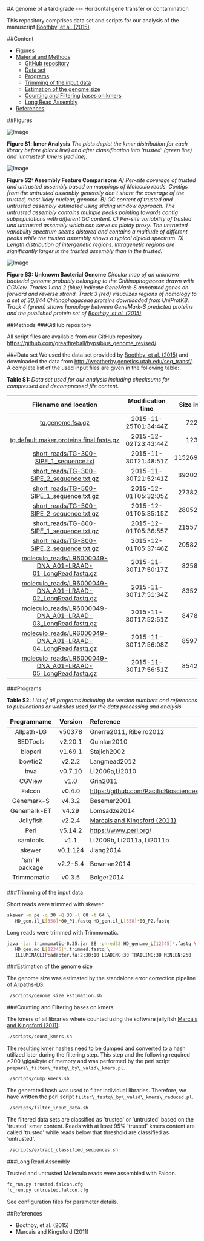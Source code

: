 #A genome of a tardigrade --- Horizontal gene transfer or contamination

This repository comprises data set and scripts for our analysis of the manuscript [Boothby, et al. (2015)](#references).

##Content

- [Figures](#figures)
- [Material and Methods](#methods)
  - [GitHub repository](#github-repository)
  - [Data set](#data-set)
  - [Programs](#programs)
  - [Trimming of the input data](#trimming-of-the-input-data)
  - [Estimation of the genome size](#estimation-of-the-genome-size)
  - [Counting and Filtering bases on kmers](#counting-and-filtering-bases-on-kmers)
  - [Long Read Assembly](#long-read-assembly)
- [References](#references)

##Figures

![Image](https://cdn.rawgit.com/greatfireball/hypsibius_genome_revised/master/supplement/figures/supplementary_figure_1.svg)

**Figure S1: kmer Analysis** *The plots depict the kmer
  distribution for each library before (black line) and after
  classification into 'trusted' (green line) and 'untrusted' kmers
  (red line).*
  
![Image](https://cdn.rawgit.com/greatfireball/hypsibius_genome_revised/master/supplement/figures/supplementary_figure_2.svg)

**Figure S2: Assembly Feature Comparisons** *A) Per-site coverage
  of trusted and untrusted assembly based on mappings of Moleculo
  reads. Contigs from the untrusted assembly generally don't share the
  coverage of the trusted, most likley nuclear, genome. B) GC content
  of trusted and untrusted assembly estimated using sliding window
  approach. The untrusted assembly contains multiple peaks pointing
  towards contig subpopulations with different GC content. C) Per-site
  variability of trusted und untrusted assembly which can serve as
  ploidy proxy. The untrusted variability spectrum seems distored and
  contains a multiude of different peaks while the trusted assembly
  shows a typical diploid spectrum. D) Length distribution of
  intergenetic regions. Intragenetic regions are significantly larger
  in the trusted assembly than in the trusted.*
  
  ![Image](https://cdn.rawgit.com/greatfireball/hypsibius_genome_revised/master/supplement/figures/supplementary_figure_3.svg)

**Figure S3: Unknown Bacterial Genome** *Circular map of an
  unknown bacterial genome probably belonging to the Chitinophagaceae
  drawn with CGView. Tracks 1 and 2 (blue) indicate GeneMark-S annotated
  genes on forward and reverse strand. Track 3 (red) visualizes
  regions of homology to a set of 30,844 Chitinophagaceae proteins
  downloaded from UniProtKB. Track 4 (green) shows homology between
  GeneMark-S predicted proteins and the published protein set of
  [Boothby, et al. (2015)](#references)*

##Methods
###GitHub repository

All script files are available from our GitHub repository
https://github.com/greatfireball/hypsibius_genome_revised/.

###Data set
We used the data set provided by [Boothby, et al. (2015)](#references) and downloaded
the data from http://weatherby.genetics.utah.edu/seq_transf/. A
complete list of the used input files are given in the following table:

**Table S1:** *Data set used for our analysis including checksums for compressed and decompressed file content.*

| Filename and location | Modification time  | Size in Bytes  | MD5 check sum | MD5 check sum decompressed |
|:---------------------:|:------------------:|---------------:|:-------------:|:--------------------------:|
| [tg.genome.fsa.gz](http://weatherby.genetics.utah.edu/seq_transf/tg.genome.fsa.gz) | 2015-11-25T01:34:44Z | 72215266 | b8bd39390ef35dd43d1cda1ca6944d5a | 77be374d28b91232c0810cc4d3cd37b9 |
| [tg.default.maker.proteins.final.fasta.gz](http://weatherby.genetics.utah.edu/seq_transf/tg.default.maker.proteins.final.fasta.gz) | 2015-12-02T23:43:44Z | 12359873 | 2de12e5d28d6dba121973db2071565d9 | 1ad17cfa9e6c26e552fa8048c6ee90af |
| [short\_reads/TG-300-SIPE\_1\_sequence.txt](http://weatherby.genetics.utah.edu/seq_transf/short_reads/TG-300-SIPE_1_sequence.txt) | 2015-11-30T21:48:51Z | 11526955725 | c16b5442c9893b6feaa3aa81a39eefcd | c16b5442c9893b6feaa3aa81a39eefcd |
| [short\_reads/TG-300-SIPE\_2\_sequence.txt.gz](http://weatherby.genetics.utah.edu/seq_transf/short_reads/TG-300-SIPE_2_sequence.txt.gz) | 2015-11-30T21:52:41Z | 3920224257 | 3bea43d66d71926fb620966d281598c6 | bc8423d4fe4275863e0809445ffd21ce |
| [short\_reads/TG-500-SIPE\_1\_sequence.txt.gz](http://weatherby.genetics.utah.edu/seq_transf/short_reads/TG-500-SIPE_1_sequence.txt.gz) | 2015-12-01T05:32:05Z | 2738243219 | da8b15d388961938584343f8926f7b24 | eee7363557ccb1fb0fa75ebe55ae7ee5 |
| [short\_reads/TG-500-SIPE\_2\_sequence.txt.gz](http://weatherby.genetics.utah.edu/seq_transf/short_reads/TG-500-SIPE_2_sequence.txt.gz) | 2015-12-01T05:35:15Z | 2805269168 | aa8c2c345484b9464d272e0993d6968b | 325d74bbafd9b6019609e2fd33eca260 |
| [short_reads/TG-800-SIPE_1_sequence.txt.gz](http://weatherby.genetics.utah.edu/seq_transf/short_reads/TG-800-SIPE_1_sequence.txt.gz) | 2015-12-01T05:36:55Z | 2155735304 | 6e9cce1a27000ae2b4f87181a976df92 | a85568ef53979c367870eee6390f2ced |
| [short\_reads/TG-800-SIPE\_2\_sequence.txt.gz](http://weatherby.genetics.utah.edu/seq_transf/short_reads/TG-800-SIPE_2_sequence.txt.gz) | 2015-12-01T05:37:46Z | 2058207374 | ccf097cf4f13bb5cbc5a8e002250093d | 4a4cc02c2f289d59c300810fb621eb28 |
| [moleculo\_reads/LR6000049-DNA\_A01-LRAAD-01\_LongRead.fastq.gz](http://weatherby.genetics.utah.edu/seq_transf/moleculo_reads/LR6000049-DNA_A01-LRAAD-01_LongRead.fastq.gz) | 2015-11-30T17:50:17Z | 825877986 | 86e75544f2d6ef5185bae419bbd2a4b2 | bace73ed4750b33fc144e56c155454ab |
| [moleculo\_reads/LR6000049-DNA\_A01-LRAAD-02\_LongRead.fastq.gz](http://weatherby.genetics.utah.edu/seq_transf/moleculo_reads/LR6000049-DNA_A01-LRAAD-02_LongRead.fastq.gz) | 2015-11-30T17:51:34Z | 835283315 | 4dea3e39a7a25059a6ebbd5588e845b2 | cb83c39f9a385f0b4fd1e507cfe40ff1 |
| [moleculo\_reads/LR6000049-DNA\_A01-LRAAD-03\_LongRead.fastq.gz](http://weatherby.genetics.utah.edu/seq_transf/moleculo_reads/LR6000049-DNA_A01-LRAAD-03_LongRead.fastq.gz) | 2015-11-30T17:52:51Z | 847867943 | 16276b6ef8dea90721eb67ac21d616e6 | 51d4ce37668684b4aa25e061fb95b4ef |
| [moleculo\_reads/LR6000049-DNA\_A01-LRAAD-04\_LongRead.fastq.gz](http://weatherby.genetics.utah.edu/seq_transf/moleculo_reads/LR6000049-DNA_A01-LRAAD-04_LongRead.fastq.gz) | 2015-11-30T17:56:08Z | 859746540 | 3364040445c7377c9323f82d98a2258c | dbe06ec4248199f416bb1d02ff1e65f5 |
| [moleculo\_reads/LR6000049-DNA\_A01-LRAAD-05\_LongRead.fastq.gz](http://weatherby.genetics.utah.edu/seq_transf/moleculo_reads/LR6000049-DNA_A01-LRAAD-05_LongRead.fastq.gz) | 2015-11-30T17:56:51Z | 854266597 | 7995559df803ef0de0250f1bfac71f1a | 98d30f3ceb813d9f53c6df2ed1fa2239

###Programs

**Table S2:** *List of all programs including the version numbers and references to publications or websites used for the data processing and analysis*

| Programname | Version | Reference |
|:-----------:|:-------:|:----------|
Allpath-LG  | v50378 | Gnerre2011, Ribeiro2012 |
BEDTools    | v2.20.1 |  Quinlan2010 |
bioperl     | v1.69.1 | Stajich2002 |
bowtie2     | v2.2.2 | Langmead2012 |
bwa         | v0.7.10 | Li2009a,Li2010 |
CGView      | v1.0 | Grin2011 |
Falcon      | v0.4.0 | https://github.com/PacificBiosciences/falcon |
Genemark-S  | v4.3.2 | Besemer2001 |
Genemark-ET | v4.29 | Lomsadze2014 |
Jellyfish   | v2.2.4  | [Marcais and Kingsford (2011)](#references) |
Perl        | v5.14.2  | https://www.perl.org/ |
samtools    | v1.1 | Li2009b, Li2011a, Li2011b |
skewer      | v0.1.124 | Jiang2014 |
'sm' R package | v2.2-5.4 | Bowman2014 |
Trimmomatic | v0.3.5 | Bolger2014 |

###Trimming of the input data

Short reads were trimmed with skewer.

```bash
skewer -m pe -q 30 -Q 30 -l 60 -t 64 \
   HD_gen.il_L[358]*00_P1.fastq HD_gen.il_L[358]*00_P2.fastq
```

Long reads were trimmed with Trimmomatic.

```bash
java -jar trimmomatic-0.35.jar SE -phred33 HD_gen.mo_L[12345]*.fastq \
   HD_gen.mo_L[12345]*.trimmed.fastq \
   ILLUMINACLIP:adapter.fa:2:30:10 LEADING:30 TRAILING:30 MINLEN:250
```

###Estimation of the genome size

The genome size was estimated by the standalone error
correction pipeline of Allpaths-LG.

```bash
./scripts/genome_size_estimation.sh
```

###Counting and Filtering bases on kmers

The kmers of all libraries where counted using the software jellyfish
[Marcais and Kingsford (2011)](#references):

```bash
./scripts/count_kmers.sh
```

The resulting kmer hashes need to be dumped and converted to a hash
utilized later during the filtering step. This step and the following
required >200 \giga\byte of memory and was performed by the perl
script `prepare\_filter\_fastq\_by\_valid\_kmers.pl`.

```bash
./scripts/dump_kmers.sh
```

The generated hash was used to filter individual libraries. Therefore,
we have written the perl script
`filter\_fastq\_by\_valid\_kmers\_reduced.pl`.

```bash
./scripts/filter_input_data.sh
```

The filtered data sets are classified as 'trusted' or 'untrusted'
based on the 'trusted' kmer content. Reads with at least
95% 'trusted' kmers content are called 'trusted'
while reads below that threshold are classified as 'untrusted'.

```bash
./scripts/extract_classified_sequences.sh
```

###Long Read Assembly

Trusted and untrusted Moleculo reads were assembled with Falcon.

```bash
fc_run.py trusted.falcon.cfg
fc_run.py untrusted.falcon.cfg
```

See configuration files for parameter details.

##References

- Boothby, et al. (2015)
- Marcais and Kingsford (2011)